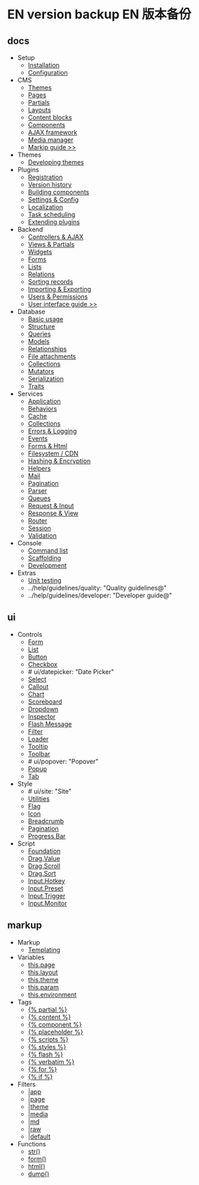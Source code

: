 # EN version backup EN 版本备份

## docs
* Setup
    * [Installation](setup-installation.md)
    * [Configuration](setup-configuration.md)
* CMS
    * [Themes](cms-themes.md)
    * [Pages](cms-pages.md)
    * [Partials](cms-partials.md)
    * [Layouts](cms-layouts.md)
    * [Content blocks](cms-content.md)
    * [Components](cms-components.md)
    * [AJAX framework](cms-ajax.md)
    * [Media manager](cms-mediamanager.md)
    * [Markip guide >>](#markup)
* Themes
    * [Developing themes](themes-development.md)
* Plugins
    * [Registration](plugin-registration.md)
    * [Version history](plugin-updates.md)
    * [Building components](plugin-components.md)
    * [Settings & Config](plugin-settings.md)
    * [Localization](plugin-localization.md)
    * [Task scheduling](plugin-scheduling.md)
    * [Extending plugins](plugin-extending.md)
* Backend
    * [Controllers & AJAX](backend-controllers-ajax.md)
    * [Views & Partials](backend-views-partials.md)
    * [Widgets](backend-widgets.md)
    * [Forms](backend-forms.md)
    * [Lists](backend-lists.md)
    * [Relations](backend-relations.md)
    * [Sorting records](backend-reorder.md)
    * [Importing & Exporting](backend-import-export.md)
    * [Users & Permissions](backend-users.md)
    * [User interface guide >>](#ui)
* Database
    * [Basic usage](database-basics.md)
    * [Structure](database-structure.md)
    * [Queries](database-query.md)
    * [Models](database-model.md)
    * [Relationships](database-relations.md)
    * [File attachments](database-attachments.md)
    * [Collections](database-collection.md)
    * [Mutators](database-mutators.md)
    * [Serialization](database-serialization.md)
    * [Traits](database-traits.md)
* Services
    * [Application](services-application.md)
    * [Behaviors](services-behaviors.md)
    * [Cache](services-cache.md)
    * [Collections](services-collections.md)
    * [Errors & Logging](services-error-log.md)
    * [Events](services-events.md)
    * [Forms & Html](services-html.md)
    * [Filesystem / CDN](services-filesystem-cdn.md)
    * [Hashing & Encryption](services-hashing-encryption.md)
    * [Helpers](services-helpers.md)
    * [Mail](services-mail.md)
    * [Pagination](services-pagination.md)
    * [Parser](services-parser.md)
    * [Queues](services-queues.md)
    * [Request & Input](services-request-input.md)
    * [Response & View](services-response-view.md)
    * [Router](services-router.md)
    * [Session](services-session.md)
    * [Validation](services-validation.md)
* Console
    * [Command list](console-commands.md)
    * [Scaffolding](console-scaffolding.md)
    * [Development](console-development.md)
* Extras
    * [Unit testing](help-unit-testing.md)
    * ../help/guidelines/quality: "Quality guidelines@"
    * ../help/guidelines/developer: "Developer guide@"

<a name="ui"></a>
## ui
* Controls
    * [Form](ui-form.md)
    * [List](ui-list.md)
    * [Button](ui-button.md)
    * [Checkbox](ui-checkbox.md)
    * \# ui/datepicker: "Date Picker"
    * [Select](ui-select.md)
    * [Callout](ui-callout.md)
    * [Chart](ui-chart.md)
    * [Scoreboard](ui-scoreboard.md)
    * [Dropdown](ui-dropdown.md)
    * [Inspector](ui-inspector.md)
    * [Flash Message](ui-flashmessage.md)
    * [Filter](ui-filter.md)
    * [Loader](ui-loader.md)
    * [Tooltip](ui-tooltip.md)
    * [Toolbar](ui-toolbar.md)
    * \# ui/popover: "Popover"
    * [Popup](ui-popup.md)
    * [Tab](ui-tab.md)
* Style
    * \# ui/site: "Site"
    * [Utilities](ui-utilities.md)
    * [Flag](ui-flag.md)
    * [Icon](ui-icon.md)
    * [Breadcrumb](ui-breadcrumb.md)
    * [Pagination](ui-pagination.md)
    * [Progress Bar](ui-progressbar.md)
* Script
    * [Foundation](ui-foundation.md)
    * [Drag.Value](ui-drag-value.md)
    * [Drag.Scroll](ui-drag-scroll.md)
    * [Drag.Sort](ui-drag-sort.md)
    * [Input.Hotkey](ui-input-hotkey.md)
    * [Input.Preset](ui-input-preset.md)
    * [Input.Trigger](ui-input-trigger.md)
    * [Input.Monitor](ui-input-monitor.md)

<a name="markup"></a>
## markup
* Markup
    * [Templating](markup-templating.md)
* Variables
    * [this.page](markup-this-page.md)
    * [this.layout](markup-this-layout.md)
    * [this.theme](markup-this-theme.md)
    * [this.param](markup-this-param.md)
    * [this.environment](markup-this-environment.md)
* Tags
    * [{% partial %}](markup-tag-partial.md)
    * [{% content %}](markup-tag-content.md)
    * [{% component %}](markup-tag-component.md)
    * [{% placeholder %}](markup-tag-placeholder.md)
    * [{% scripts %}](markup-tag-scripts.md)
    * [{% styles %}](markup-tag-styles.md)
    * [{% flash %}](markup-tag-flash.md)
    * [{% verbatim %}](markup-tag-verbatim.md)
    * [{% for %}](markup-tag-for.md)
    * [{% if %}](markup-tag-if.md)
* Filters
    * [|app](markup-filter-app.md)
    * [|page](markup-filter-page.md)
    * [|theme](markup-filter-theme.md)
    * [|media](markup-filter-media.md)
    * [|md](markup-filter-md.md)
    * [|raw](markup-filter-raw.md)
    * [|default](markup-filter-default.md)
* Functions
    * [str()](markup-function-str.md)
    * [form()](markup-function-form.md)
    * [html()](markup-function-html.md)
    * [dump()](markup-function-dump.md)